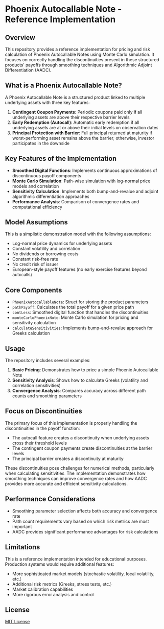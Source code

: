# Phoenix Autocallable Note - Reference Implementation

## Overview
This repository provides a reference implementation for pricing and risk calculation of Phoenix Autocallable Notes using Monte Carlo simulation. It focuses on correctly handling the discontinuities present in these structured products' payoffs through smoothing techniques and Algorithmic Adjoint Differentiation (AADC).

## What is a Phoenix Autocallable Note?
A Phoenix Autocallable Note is a structured product linked to multiple underlying assets with three key features:
1. **Contingent Coupon Payments**: Periodic coupons paid only if all underlying assets are above their respective barrier levels
2. **Early Redemption (Autocall)**: Automatic early redemption if all underlying assets are at or above their initial levels on observation dates
3. **Principal Protection with Barrier**: Full principal returned at maturity if worst-performing asset remains above the barrier; otherwise, investor participates in the downside

## Key Features of the Implementation
- **Smoothed Digital Functions**: Implements continuous approximations of discontinuous payoff components
- **Monte Carlo Simulation**: Path-wise simulation with log-normal price models and correlation
- **Sensitivity Calculation**: Implements both bump-and-revalue and adjoint algorithmic differentiation approaches
- **Performance Analysis**: Comparison of convergence rates and computational efficiency

## Model Assumptions
This is a simplistic demonstration model with the following assumptions:
- Log-normal price dynamics for underlying assets
- Constant volatility and correlation
- No dividends or borrowing costs
- Constant risk-free rate
- No credit risk of issuer
- European-style payoff features (no early exercise features beyond autocalls)

## Core Components
- `PhoenixAutocallableNote`: Struct for storing the product parameters
- `pathPayoff`: Calculates the total payoff for a given price path
- `contLess`: Smoothed digital function that handles the discontinuities
- `monteCarloPhoenixNote`: Monte Carlo simulation for pricing and sensitivity calculation
- `calculateSensitivities`: Implements bump-and-revalue approach for Greeks calculation

## Usage
The repository includes several examples:
1. **Basic Pricing**: Demonstrates how to price a simple Phoenix Autocallable Note
2. **Sensitivity Analysis**: Shows how to calculate Greeks (volatility and correlation sensitivities)
3. **Convergence Analysis**: Compares accuracy across different path counts and smoothing parameters

## Focus on Discontinuities
The primary focus of this implementation is properly handling the discontinuities in the payoff function:
- The autocall feature creates a discontinuity when underlying assets cross their threshold levels
- The contingent coupon payments create discontinuities at the barrier levels
- The principal barrier creates a discontinuity at maturity

These discontinuities pose challenges for numerical methods, particularly when calculating sensitivities. The implementation demonstrates how smoothing techniques can improve convergence rates and how AADC provides more accurate and efficient sensitivity calculations.

## Performance Considerations
- Smoothing parameter selection affects both accuracy and convergence rate
- Path count requirements vary based on which risk metrics are most important
- AADC provides significant performance advantages for risk calculations

## Limitations
This is a reference implementation intended for educational purposes. Production systems would require additional features:
- More sophisticated market models (stochastic volatility, local volatility, etc.)
- Additional risk metrics (Greeks, stress tests, etc.)
- Market calibration capabilities
- More rigorous error analysis and control

## License
[MIT License](LICENSE)
